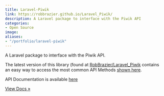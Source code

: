 ```yaml
---
title: Laravel-Piwik
link: https://robbrazier.github.io/Laravel_Piwik/
description: A Laravel package to interface with the Piwik API
categories:
- Open Source
image: 
aliases: 
- "/portfolio/laravel-piwik"
---
```

A Laravel package to interface with the Piwik API.

The latest version of this library (found at [RobBrazier/Laravel_Piwik](https://github.com/RobBrazier/Laravel_Piwik) contains an easy way to access the most common API Methods [shown here](https://demo.matomo.org/index.php?module=API&action=listAllAPI&idSite=3&period=week&date=today).

API Documentation is available [here](https://robbrazier.github.io/Laravel_Piwik/api/)

[View Docs &raquo;](https://robbrazier.github.io/Laravel_Piwik/)